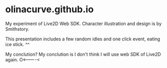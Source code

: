 # olinacurve.github.io

My experiment of Live2D Web SDK.
Character illustration and design is by Smithstory.

This presentation includes a few random idles and one click event, eating ice stick. ^^

My conclution? My conclution is I don't think I will use web SDK of Live2D again.  O<----<
